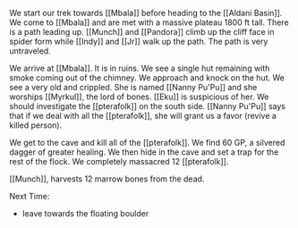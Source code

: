 We start our trek towards [[Mbala]] before heading to the [[Aldani Basin]]. We come to [[Mbala]] and are met with a massive plateau 1800 ft tall. There is a path leading up. [[Munch]] and [[Pandora]] climb up the cliff face in spider form while [[Indy]] and [[Jr]] walk up the path. The path is very untraveled. 

We arrive at [[Mbala]]. It is in ruins. We see a single hut remaining with smoke coming out of the chimney. We approach and knock on the hut. We see a very old and crippled. She is named [[Nanny Pu'Pu]] and she worships [[Myrkul]], the lord of bones. [[Eku]] is suspicious of her. We should investigate the [[pterafolk]] on the south side. [[Nanny Pu'Pu]] says that if we deal with all the [[pterafolk]], she will grant us a favor (revive a killed person).

We get to the cave and kill all of the [[pterafolk]]. We find 60 GP, a silvered dagger of greater healing. We then hide in the cave and set a trap for the rest of the flock. We completely massacred 12 [[pterafolk]].

[[Munch]], harvests 12 marrow bones from the dead.

Next Time:
- leave towards the floating boulder
